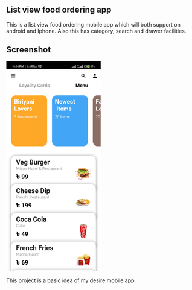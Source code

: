 ## List view food ordering app

This is a list view food ordering mobile app which will both support on android and Iphone. Also this has category, search and drawer facilities.

## Screenshot
<img src="./listview.jpg" width="250">

This project is a basic idea of my desire mobile app.
